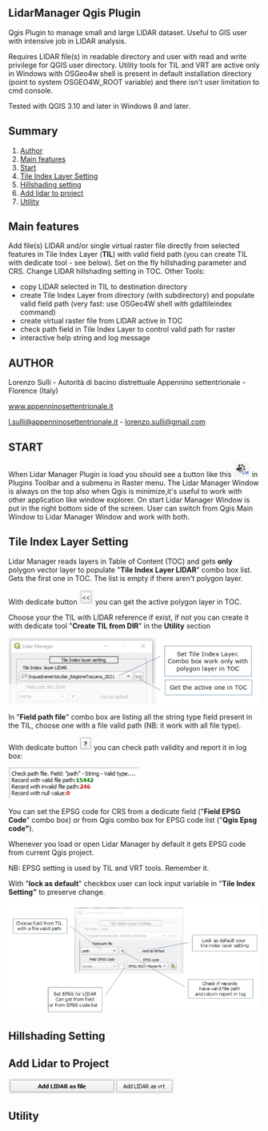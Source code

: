 ## LidarManager Qgis Plugin

Qgis Plugin to manage small and large LIDAR dataset. 
Useful to GIS user with intensive job in LIDAR analysis.

Requires LIDAR file(s) in readable directory and user with read and write privilege for QGIS user directory.
Utility tools for TIL and VRT are active only in Windows with OSGeo4w shell is present in default installation directory (point to system OSGEO4W_ROOT variable) and there isn't user limitation to cmd console.

Tested with QGIS 3.10 and later in Windows 8 and later.

## Summary
1. [Author](#autore)
2. [Main features](#fun_princ)
3. [Start](#start)
4. [Tile Index Layer Setting](#til_setting)
5. [Hillshading setting](#hlsd_setting)
6. [Add lidar to project](#add_lidar)
7. [Utility](#utility)

## Main features <a name="fun_princ"></a>

Add file(s) LIDAR and/or single virtual raster file directly from selected features in Tile Index Layer (**TIL**) with valid field path (you can create TIL with dedicate tool - see below). 
Set on the fly hillshading parameter and CRS. 
Change LIDAR hillshading setting in TOC.
Other Tools: 
  - copy LIDAR selected in TIL to destination directory
  - create Tile Index Layer from directory (with subdirectory) and populate valid field path (very fast: use OSGeo4W shell with gdaltileindex command)
  - create virtual raster file from LIDAR active in TOC
  - check path field in Tile Index Layer to control valid path for raster
  - interactive help string and log message

## AUTHOR <a name="autore"></a>

Lorenzo Sulli - Autorità di bacino distrettuale Appennino settentrionale - Florence (Italy)

www.appenninosettentrionale.it

l.sulli@appenninosettentrionale.it - lorenzo.sulli@gmail.com

## START <a name="start"></a>

 When Lidar Manager Plugin is load you should see a button like this ![alt text](./readme_image/fig4.JPG) in Plugins Toolbar and a submenu in Raster menu.
 The Lidar Manager Window is always on the top also when Qgis is minimize,it's useful to work with other application like window explorer. 
 On start Lidar Manager Window is put in the right bottom side of the screen.
 User can switch from Qgis Main Window to Lidar Manager Window and work with both.
 
##  Tile Index Layer Setting <a name="til_setting"></a>

Lidar Manager reads layers in Table of Content (TOC) and gets **only** polygon vector layer to populate "**Tile Index Layer LIDAR**" combo box list. Gets the first one in TOC. The list is empty if there aren't polygon layer. 

With dedicate button ![alt text](./readme_image/fig2.JPG) you can get the active polygon layer in TOC.

Choose your the TIL with LIDAR reference if exist, if not you can create it with dedicate tool "**Create TIL from DIR**" in the **Utility** section

![alt text](./readme_image/fig1.JPG)


In "**Field path file**" combo box are listing all the string type field present in the TIL, choose one with a file valid path (NB: it work with all file type). 

With dedicate button ![alt text](./readme_image/fig5.JPG) you can check path validity and report it in log box:

![alt text](./readme_image/fig6.JPG)

You can set the EPSG code for CRS from a dedicate field ("**Field EPSG Code**" combo box) or from Qgis combo box for EPSG code list ("**Qgis Epsg code"**).

Whenever you load or open Lidar Manager by default it gets EPSG code from current Qgis project.

NB: EPSG setting is used by TIL and VRT tools. Remember it.

With "**lock as default**" checkbox user can lock input variable in "**Tile Index Setting"**  to preserve change. 


![alt text](./readme_image/fig3.JPG)

##  Hillshading Setting <a name="hlsd_setting"></a>

##  Add Lidar to Project <a name="add_lidar"></a>

![alt text](./readme_image/fig7.JPG)

##  Utility <a name="Utility"></a>


